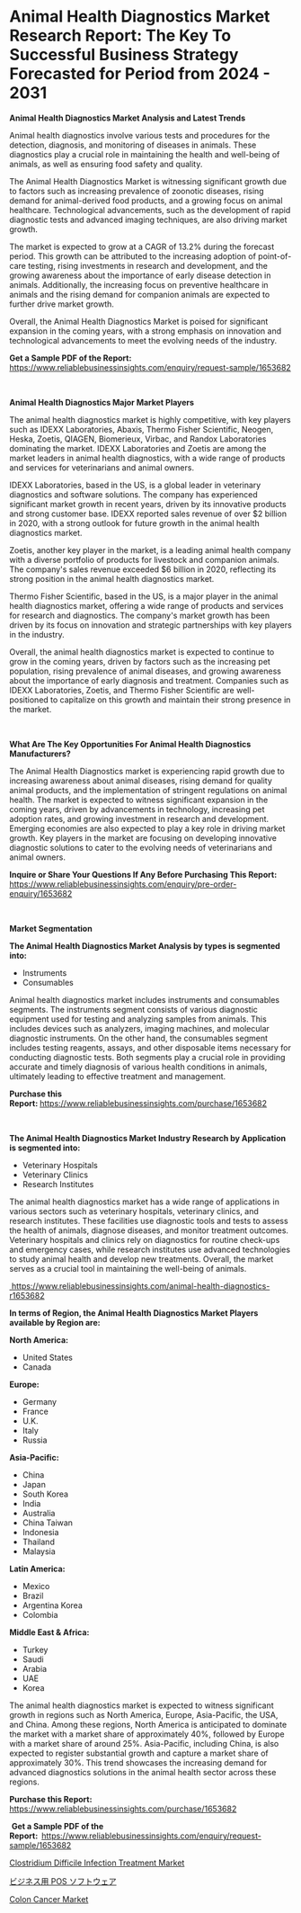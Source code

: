 <p><h1>Animal Health Diagnostics Market Research Report: The Key To Successful Business Strategy Forecasted for Period from 2024 - 2031</h1></p><p><strong>Animal Health Diagnostics Market Analysis and Latest Trends</strong></p>
<p><p>Animal health diagnostics involve various tests and procedures for the detection, diagnosis, and monitoring of diseases in animals. These diagnostics play a crucial role in maintaining the health and well-being of animals, as well as ensuring food safety and quality.</p><p>The Animal Health Diagnostics Market is witnessing significant growth due to factors such as increasing prevalence of zoonotic diseases, rising demand for animal-derived food products, and a growing focus on animal healthcare. Technological advancements, such as the development of rapid diagnostic tests and advanced imaging techniques, are also driving market growth.</p><p>The market is expected to grow at a CAGR of 13.2% during the forecast period. This growth can be attributed to the increasing adoption of point-of-care testing, rising investments in research and development, and the growing awareness about the importance of early disease detection in animals. Additionally, the increasing focus on preventive healthcare in animals and the rising demand for companion animals are expected to further drive market growth.</p><p>Overall, the Animal Health Diagnostics Market is poised for significant expansion in the coming years, with a strong emphasis on innovation and technological advancements to meet the evolving needs of the industry.</p></p>
<p><strong>Get a Sample PDF of the Report:&nbsp;</strong> <a href="https://www.reliablebusinessinsights.com/enquiry/request-sample/1653682">https://www.reliablebusinessinsights.com/enquiry/request-sample/1653682</a></p>
<p>&nbsp;</p>
<p><strong>Animal Health Diagnostics Major Market Players</strong></p>
<p><p>The animal health diagnostics market is highly competitive, with key players such as IDEXX Laboratories, Abaxis, Thermo Fisher Scientific, Neogen, Heska, Zoetis, QIAGEN, Biomerieux, Virbac, and Randox Laboratories dominating the market. IDEXX Laboratories and Zoetis are among the market leaders in animal health diagnostics, with a wide range of products and services for veterinarians and animal owners.</p><p>IDEXX Laboratories, based in the US, is a global leader in veterinary diagnostics and software solutions. The company has experienced significant market growth in recent years, driven by its innovative products and strong customer base. IDEXX reported sales revenue of over $2 billion in 2020, with a strong outlook for future growth in the animal health diagnostics market.</p><p>Zoetis, another key player in the market, is a leading animal health company with a diverse portfolio of products for livestock and companion animals. The company's sales revenue exceeded $6 billion in 2020, reflecting its strong position in the animal health diagnostics market.</p><p>Thermo Fisher Scientific, based in the US, is a major player in the animal health diagnostics market, offering a wide range of products and services for research and diagnostics. The company's market growth has been driven by its focus on innovation and strategic partnerships with key players in the industry.</p><p>Overall, the animal health diagnostics market is expected to continue to grow in the coming years, driven by factors such as the increasing pet population, rising prevalence of animal diseases, and growing awareness about the importance of early diagnosis and treatment. Companies such as IDEXX Laboratories, Zoetis, and Thermo Fisher Scientific are well-positioned to capitalize on this growth and maintain their strong presence in the market.</p></p>
<p>&nbsp;</p>
<p><strong>What Are The Key Opportunities For Animal Health Diagnostics Manufacturers?</strong></p>
<p><p>The Animal Health Diagnostics market is experiencing rapid growth due to increasing awareness about animal diseases, rising demand for quality animal products, and the implementation of stringent regulations on animal health. The market is expected to witness significant expansion in the coming years, driven by advancements in technology, increasing pet adoption rates, and growing investment in research and development. Emerging economies are also expected to play a key role in driving market growth. Key players in the market are focusing on developing innovative diagnostic solutions to cater to the evolving needs of veterinarians and animal owners.</p></p>
<p><strong>Inquire or Share Your Questions If Any Before Purchasing This Report:</strong> <a href="https://www.reliablebusinessinsights.com/enquiry/pre-order-enquiry/1653682">https://www.reliablebusinessinsights.com/enquiry/pre-order-enquiry/1653682</a></p>
<p>&nbsp;</p>
<p><strong>Market Segmentation</strong></p>
<p><strong>The Animal Health Diagnostics Market Analysis by types is segmented into:</strong></p>
<p><ul><li>Instruments</li><li>Consumables</li></ul></p>
<p><p>Animal health diagnostics market includes instruments and consumables segments. The instruments segment consists of various diagnostic equipment used for testing and analyzing samples from animals. This includes devices such as analyzers, imaging machines, and molecular diagnostic instruments. On the other hand, the consumables segment includes testing reagents, assays, and other disposable items necessary for conducting diagnostic tests. Both segments play a crucial role in providing accurate and timely diagnosis of various health conditions in animals, ultimately leading to effective treatment and management.</p></p>
<p><strong>Purchase this Report:&nbsp;</strong><a href="https://www.reliablebusinessinsights.com/purchase/1653682">https://www.reliablebusinessinsights.com/purchase/1653682</a></p>
<p>&nbsp;</p>
<p><strong>The Animal Health Diagnostics Market Industry Research by Application is segmented into:</strong></p>
<p><ul><li>Veterinary Hospitals</li><li>Veterinary Clinics</li><li>Research Institutes</li></ul></p>
<p><p>The animal health diagnostics market has a wide range of applications in various sectors such as veterinary hospitals, veterinary clinics, and research institutes. These facilities use diagnostic tools and tests to assess the health of animals, diagnose diseases, and monitor treatment outcomes. Veterinary hospitals and clinics rely on diagnostics for routine check-ups and emergency cases, while research institutes use advanced technologies to study animal health and develop new treatments. Overall, the market serves as a crucial tool in maintaining the well-being of animals.</p></p>
<p><a href="https://www.reliablebusinessinsights.com/animal-health-diagnostics-r1653682">&nbsp;https://www.reliablebusinessinsights.com/animal-health-diagnostics-r1653682</a></p>
<p><strong>In terms of Region, the Animal Health Diagnostics Market Players available by Region are:</strong></p>
<p>
    <p> <strong> North America: </strong>
        <ul>
            <li>United States</li>
            <li>Canada</li>
        </ul>
        </p> 
    <p> <strong> Europe: </strong>
        <ul>
            <li>Germany</li>
            <li>France</li>
            <li>U.K.</li>
            <li>Italy</li>
            <li>Russia</li>
        </ul>
        </p> 
    <p> <strong> Asia-Pacific: </strong>
        <ul>
            <li>China</li>
            <li>Japan</li>
            <li>South Korea</li>
            <li>India</li>
            <li>Australia</li>
            <li>China Taiwan</li>
            <li>Indonesia</li>
            <li>Thailand</li>
            <li>Malaysia</li>
        </ul>
        </p> 
    <p> <strong> Latin America: </strong>
        <ul>
            <li>Mexico</li>
            <li>Brazil</li>
            <li>Argentina Korea</li>
            <li>Colombia</li>
        </ul>
        </p> 
    <p> <strong> Middle East & Africa: </strong>
        <ul>
            <li>Turkey</li>
            <li>Saudi</li>
            <li>Arabia</li>
            <li>UAE</li>
            <li>Korea</li>
        </ul>
    </p>
    </p>
<p><p>The animal health diagnostics market is expected to witness significant growth in regions such as North America, Europe, Asia-Pacific, the USA, and China. Among these regions, North America is anticipated to dominate the market with a market share of approximately 40%, followed by Europe with a market share of around 25%. Asia-Pacific, including China, is also expected to register substantial growth and capture a market share of approximately 30%. This trend showcases the increasing demand for advanced diagnostics solutions in the animal health sector across these regions.</p></p>
<p><strong>Purchase this Report: </strong><a href="https://www.reliablebusinessinsights.com/purchase/1653682">https://www.reliablebusinessinsights.com/purchase/1653682</a></p>
<p>&nbsp;<strong>Get a Sample PDF of the Report:&nbsp;&nbsp;</strong><a href="https://www.reliablebusinessinsights.com/enquiry/request-sample/1653682">https://www.reliablebusinessinsights.com/enquiry/request-sample/1653682</a></p>
<p><strong></strong></p>
<p><p><a href="https://github.com/Airanohannonzb68e5pb53oc1/Market-Research-Report-List-3/blob/main/clostridium-difficile-infection-treatment-market.md">Clostridium Difficile Infection Treatment Market</a></p><p><a href="https://github.com/KenyonJohns/Market-Research-Report-List-1/blob/main/3689975171549.md">ビジネス用 POS ソフトウェア</a></p><p><a href="https://github.com/DarrenSipes1990/Market-Research-Report-List-1/blob/main/colon-cancer-market.md">Colon Cancer Market</a></p></p>